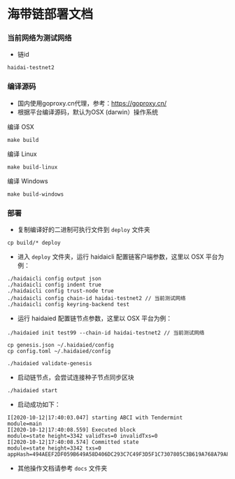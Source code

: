
# 海带链部署文档

### 当前网络为测试网络

- 链id

```
haidai-testnet2
```

### 编译源码

- 国内使用goproxy.cn代理，参考：https://goproxy.cn/
- 根据平台编译源码，默认为OSX (darwin）操作系统

编译 OSX

```
make build
```

编译 Linux

```
make build-linux
```

编译 Windows

```
make build-windows
```

### 部署

- 复制编译好的二进制可执行文件到 `deploy` 文件夹

```
cp build/* deploy
```

- 进入 `deploy` 文件夹，运行 haidaicli 配置链客户端参数，这里以 OSX 平台为例：

```
./haidaicli config output json
./haidaicli config indent true
./haidaicli config trust-node true
./haidaicli config chain-id haidai-testnet2 // 当前测试网络
./haidaicli config keyring-backend test

```

- 运行 haidaied 配置链节点参数，这里以 OSX 平台为例：

```
./haidaied init test99 --chain-id haidai-testnet2 // 当前测试网络

cp genesis.json ~/.haidaied/config
cp config.toml ~/.haidaied/config

./haidaied validate-genesis
```

- 启动链节点，会尝试连接种子节点同步区块

```
./haidaied start
```

- 启动成功如下：

```
I[2020-10-12|17:40:03.047] starting ABCI with Tendermint                module=main 
I[2020-10-12|17:40:08.559] Executed block                               module=state height=3342 validTxs=0 invalidTxs=0
I[2020-10-12|17:40:08.574] Committed state                              module=state height=3342 txs=0 appHash=494AEEF2DF059B649A58D406DC293C7C49F3D5F1C7307805C3B619A768A79A8C
```

- 其他操作文档请参考 `docs` 文件夹





